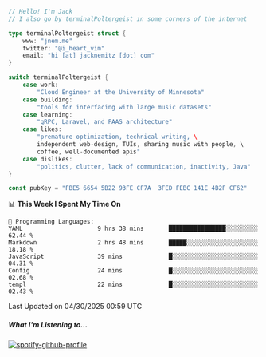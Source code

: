 ```go
// Hello! I'm Jack
// I also go by terminalPoltergeist in some corners of the internet

type terminalPoltergeist struct {
    www: "jnem.me"
    twitter: "@i_heart_vim"
    email: "hi [at] jacknemitz [dot] com"
}

switch terminalPoltergeist {
    case work:
        "Cloud Engineer at the University of Minnesota"
    case building:
        "tools for interfacing with large music datasets"
    case learning:
        "gRPC, Laravel, and PAAS architecture"
    case likes:
        "premature optimization, technical writing, \
        independent web-design, TUIs, sharing music with people, \
        coffee, well-documented apis"
    case dislikes:
        "politics, clutter, lack of communication, inactivity, Java"
}

const pubKey = "FBE5 6654 5B22 93FE CF7A  3FED FEBC 141E 4B2F CF62"
```

<!--START_SECTION:waka-->
📊 **This Week I Spent My Time On** 

```text
💬 Programming Languages: 
YAML                     9 hrs 38 mins       ████████████████░░░░░░░░░   62.44 % 
Markdown                 2 hrs 48 mins       █████░░░░░░░░░░░░░░░░░░░░   18.18 % 
JavaScript               39 mins             █░░░░░░░░░░░░░░░░░░░░░░░░   04.31 % 
Config                   24 mins             █░░░░░░░░░░░░░░░░░░░░░░░░   02.68 % 
templ                    22 mins             █░░░░░░░░░░░░░░░░░░░░░░░░   02.43 % 
```


 Last Updated on 04/30/2025 00:59 UTC
<!--END_SECTION:waka-->

##### What I'm Listening to...

[![spotify-github-profile](https://jnem.me/listening-item?maxAge=2592000)](https://jnem.me/listening)
